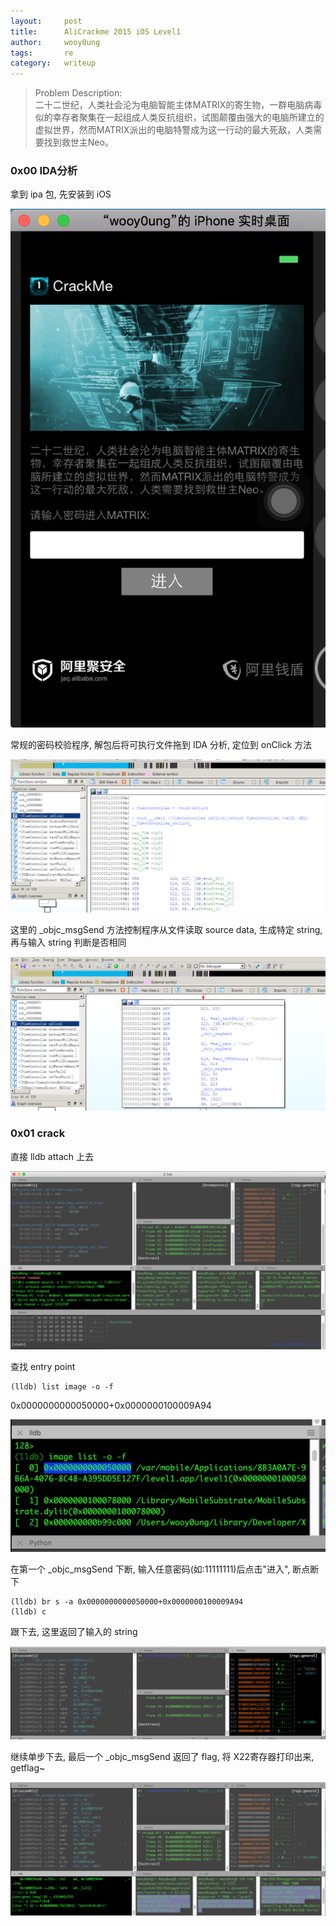 ```yaml
---
layout:     post
title:      AliCrackme 2015 iOS Level1
author:     wooy0ung
tags: 		re
category:  	writeup
---
```



>Problem Description:  
>二十二世纪，人类社会沦为电脑智能主体MATRIX的寄生物，一群电脑病毒似的幸存者聚集在一起组成人类反抗组织，试图颠覆由强大的电脑所建立的虚拟世界，然而MATRIX派出的电脑特警成为这一行动的最大死敌，人类需要找到救世主Neo。  
<!-- more -->


### 0x00 IDA分析

拿到 ipa 包, 先安装到 iOS

![](/assets/img/writeup/re/2017-08-31-alicrackme-2015-ios-level1/0x00.png)

常规的密码校验程序, 解包后将可执行文件拖到 IDA 分析, 定位到 onClick 方法

![](/assets/img/writeup/re/2017-08-31-alicrackme-2015-ios-level1/0x01.png)

这里的 _objc_msgSend 方法控制程序从文件读取 source data, 生成特定 string, 再与输入 string 判断是否相同

![](/assets/img/writeup/re/2017-08-31-alicrackme-2015-ios-level1/0x02.png)


### 0x01 crack

直接 lldb attach 上去

![](/assets/img/writeup/re/2017-08-31-alicrackme-2015-ios-level1/0x03.png)

查找 entry point

```
(lldb) list image -o -f
```

0x0000000000050000+0x0000000100009A94

![](/assets/img/writeup/re/2017-08-31-alicrackme-2015-ios-level1/0x04.png)

在第一个 _objc_msgSend 下断, 输入任意密码(如:11111111)后点击"进入", 断点断下

```
(lldb) br s -a 0x0000000000050000+0x0000000100009A94
(lldb) c
```

跟下去, 这里返回了输入的 string

![](/assets/img/writeup/re/2017-08-31-alicrackme-2015-ios-level1/0x05.png)

继续单步下去, 最后一个 _objc_msgSend 返回了 flag, 将 X22寄存器打印出来, getflag~

![](/assets/img/writeup/re/2017-08-31-alicrackme-2015-ios-level1/0x06.png)